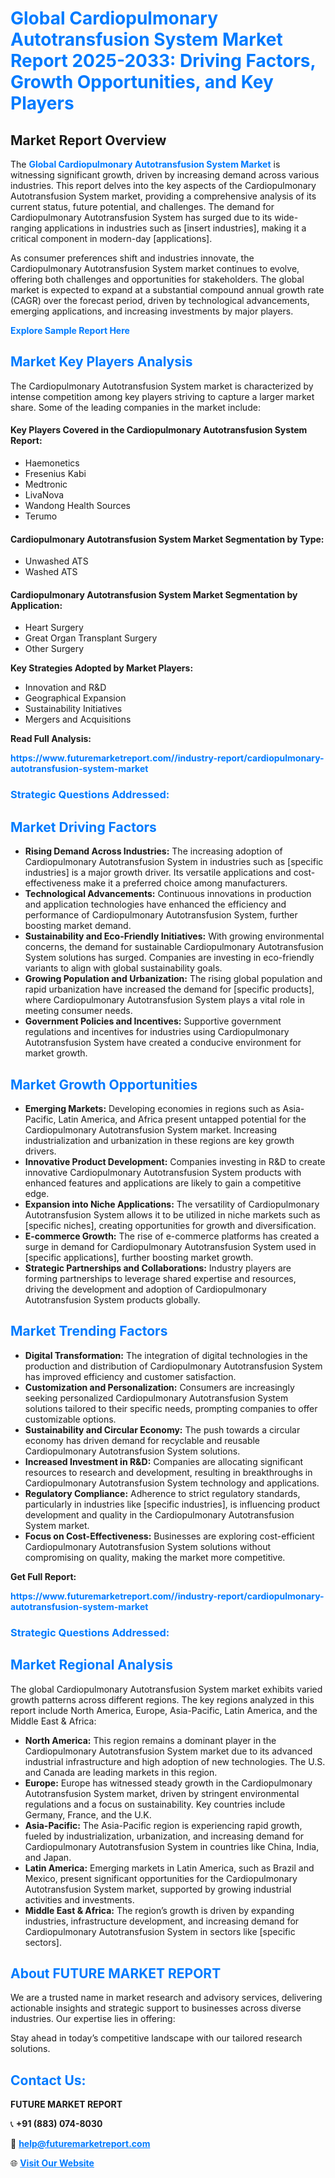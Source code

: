 <h1 style="color: #007BFF;">Global Cardiopulmonary Autotransfusion System Market Report 2025-2033: Driving Factors, Growth Opportunities, and Key Players</h1>

<section id="overview">
<h2>Market Report Overview</h2>
<p>The <a href="https://www.futuremarketreport.com//industry-report/cardiopulmonary-autotransfusion-system-market" style="color: #007BFF; text-decoration: none;"><strong>Global Cardiopulmonary Autotransfusion System Market</strong></a> is witnessing significant growth, driven by increasing demand across various industries. This report delves into the key aspects of the Cardiopulmonary Autotransfusion System market, providing a comprehensive analysis of its current status, future potential, and challenges. The demand for Cardiopulmonary Autotransfusion System has surged due to its wide-ranging applications in industries such as [insert industries], making it a critical component in modern-day [applications].</p>
<p>As consumer preferences shift and industries innovate, the Cardiopulmonary Autotransfusion System market continues to evolve, offering both challenges and opportunities for stakeholders. The global market is expected to expand at a substantial compound annual growth rate (CAGR) over the forecast period, driven by technological advancements, emerging applications, and increasing investments by major players.</p>
</section>

<section id="overview">
<p><a href="https://www.futuremarketreport.com//request-sample/reportId=80470" style="color: #007BFF; text-decoration: none;"><strong>Explore Sample Report Here</strong></a></p>
</section>

<section id="key-players">
<h2 style="color: #007BFF;">Market Key Players Analysis</h2>
<p>The Cardiopulmonary Autotransfusion System market is characterized by intense competition among key players striving to capture a larger market share. Some of the leading companies in the market include:</p>
<h4>Key Players Covered in the Cardiopulmonary Autotransfusion System Report:</h4>
<ul><li>Haemonetics</li><li>Fresenius Kabi</li><li>Medtronic</li><li>LivaNova</li><li>Wandong Health Sources</li><li>Terumo</li></ul>
<h4>Cardiopulmonary Autotransfusion System Market Segmentation by Type:</h4>
<ul><li>Unwashed ATS</li><li>Washed ATS</li></ul>

<h4>Cardiopulmonary Autotransfusion System Market Segmentation by Application:</h4>
<ul><li>Heart Surgery</li><li>Great Organ Transplant Surgery</li><li>Other Surgery</li></ul>
<p><strong>Key Strategies Adopted by Market Players:</strong></p>
<ul>
<li>Innovation and R&D</li>
<li>Geographical Expansion</li>
<li>Sustainability Initiatives</li>
<li>Mergers and Acquisitions</li>
</ul>
</section>

<section>
<p><strong>Read Full Analysis: </strong></p><a href="https://www.futuremarketreport.com//industry-report/cardiopulmonary-autotransfusion-system-market" style="color: #007BFF; text-decoration: none;"><strong>https://www.futuremarketreport.com//industry-report/cardiopulmonary-autotransfusion-system-market</strong></a>
<h3 style="color: #007BFF;">Strategic Questions Addressed:</h3>
</section>

<section id="driving-factors">
<h2 style="color: #007BFF;">Market Driving Factors</h2>
<ul>
<li><strong>Rising Demand Across Industries:</strong> The increasing adoption of Cardiopulmonary Autotransfusion System in industries such as [specific industries] is a major growth driver. Its versatile applications and cost-effectiveness make it a preferred choice among manufacturers.</li>
<li><strong>Technological Advancements:</strong> Continuous innovations in production and application technologies have enhanced the efficiency and performance of Cardiopulmonary Autotransfusion System, further boosting market demand.</li>
<li><strong>Sustainability and Eco-Friendly Initiatives:</strong> With growing environmental concerns, the demand for sustainable Cardiopulmonary Autotransfusion System solutions has surged. Companies are investing in eco-friendly variants to align with global sustainability goals.</li>
<li><strong>Growing Population and Urbanization:</strong> The rising global population and rapid urbanization have increased the demand for [specific products], where Cardiopulmonary Autotransfusion System plays a vital role in meeting consumer needs.</li>
<li><strong>Government Policies and Incentives:</strong> Supportive government regulations and incentives for industries using Cardiopulmonary Autotransfusion System have created a conducive environment for market growth.</li>
</ul>
</section>

<section id="growth-opportunities">
<h2 style="color: #007BFF;">Market Growth Opportunities</h2>
<ul>
<li><strong>Emerging Markets:</strong> Developing economies in regions such as Asia-Pacific, Latin America, and Africa present untapped potential for the Cardiopulmonary Autotransfusion System market. Increasing industrialization and urbanization in these regions are key growth drivers.</li>
<li><strong>Innovative Product Development:</strong> Companies investing in R&D to create innovative Cardiopulmonary Autotransfusion System products with enhanced features and applications are likely to gain a competitive edge.</li>
<li><strong>Expansion into Niche Applications:</strong> The versatility of Cardiopulmonary Autotransfusion System allows it to be utilized in niche markets such as [specific niches], creating opportunities for growth and diversification.</li>
<li><strong>E-commerce Growth:</strong> The rise of e-commerce platforms has created a surge in demand for Cardiopulmonary Autotransfusion System used in [specific applications], further boosting market growth.</li>
<li><strong>Strategic Partnerships and Collaborations:</strong> Industry players are forming partnerships to leverage shared expertise and resources, driving the development and adoption of Cardiopulmonary Autotransfusion System products globally.</li>
</ul>
</section>

<section id="trending-factors">
<h2 style="color: #007BFF;">Market Trending Factors</h2>
<ul>
<li><strong>Digital Transformation:</strong> The integration of digital technologies in the production and distribution of Cardiopulmonary Autotransfusion System has improved efficiency and customer satisfaction.</li>
<li><strong>Customization and Personalization:</strong> Consumers are increasingly seeking personalized Cardiopulmonary Autotransfusion System solutions tailored to their specific needs, prompting companies to offer customizable options.</li>
<li><strong>Sustainability and Circular Economy:</strong> The push towards a circular economy has driven demand for recyclable and reusable Cardiopulmonary Autotransfusion System solutions.</li>
<li><strong>Increased Investment in R&D:</strong> Companies are allocating significant resources to research and development, resulting in breakthroughs in Cardiopulmonary Autotransfusion System technology and applications.</li>
<li><strong>Regulatory Compliance:</strong> Adherence to strict regulatory standards, particularly in industries like [specific industries], is influencing product development and quality in the Cardiopulmonary Autotransfusion System market.</li>
<li><strong>Focus on Cost-Effectiveness:</strong> Businesses are exploring cost-efficient Cardiopulmonary Autotransfusion System solutions without compromising on quality, making the market more competitive.</li>
</ul>
</section>

<section>
<p><strong>Get Full Report: </strong></p><a href="https://www.futuremarketreport.com//industry-report/cardiopulmonary-autotransfusion-system-market" style="color: #007BFF; text-decoration: none;"><strong>https://www.futuremarketreport.com//industry-report/cardiopulmonary-autotransfusion-system-market</strong></a>
<h3 style="color: #007BFF;">Strategic Questions Addressed:</h3>
</section>


<section id="regional-analysis">
<h2 style="color: #007BFF;">Market Regional Analysis</h2>
<p>The global Cardiopulmonary Autotransfusion System market exhibits varied growth patterns across different regions. The key regions analyzed in this report include North America, Europe, Asia-Pacific, Latin America, and the Middle East & Africa:</p>
<ul>
<li><strong>North America:</strong> This region remains a dominant player in the Cardiopulmonary Autotransfusion System market due to its advanced industrial infrastructure and high adoption of new technologies. The U.S. and Canada are leading markets in this region.</li>
<li><strong>Europe:</strong> Europe has witnessed steady growth in the Cardiopulmonary Autotransfusion System market, driven by stringent environmental regulations and a focus on sustainability. Key countries include Germany, France, and the U.K.</li>
<li><strong>Asia-Pacific:</strong> The Asia-Pacific region is experiencing rapid growth, fueled by industrialization, urbanization, and increasing demand for Cardiopulmonary Autotransfusion System in countries like China, India, and Japan.</li>
<li><strong>Latin America:</strong> Emerging markets in Latin America, such as Brazil and Mexico, present significant opportunities for the Cardiopulmonary Autotransfusion System market, supported by growing industrial activities and investments.</li>
<li><strong>Middle East & Africa:</strong> The region’s growth is driven by expanding industries, infrastructure development, and increasing demand for Cardiopulmonary Autotransfusion System in sectors like [specific sectors].</li>
</ul>
</section>

<footer>
<h2 style="color: #007BFF;">About FUTURE MARKET REPORT</h2>
<p>We are a trusted name in market research and advisory services, delivering actionable insights and strategic support to businesses across diverse industries. Our expertise lies in offering:</p>

<p>Stay ahead in today’s competitive landscape with our tailored research solutions.</p>

<h2 style="color: #007BFF;">Contact Us:</h2>
<p><strong>FUTURE MARKET REPORT</strong></p>
<p>📞 <strong>+91 (883) 074-8030</strong></p>
<p>📧 <strong><a href="mailto:help@futuremarketreport.com" style="color: #007BFF;">help@futuremarketreport.com</a></strong></p>
<p>🌐 <strong><a href="https://www.futuremarketreport.com/" style="color: #007BFF;">Visit Our Website</a></strong></p>
</footer>